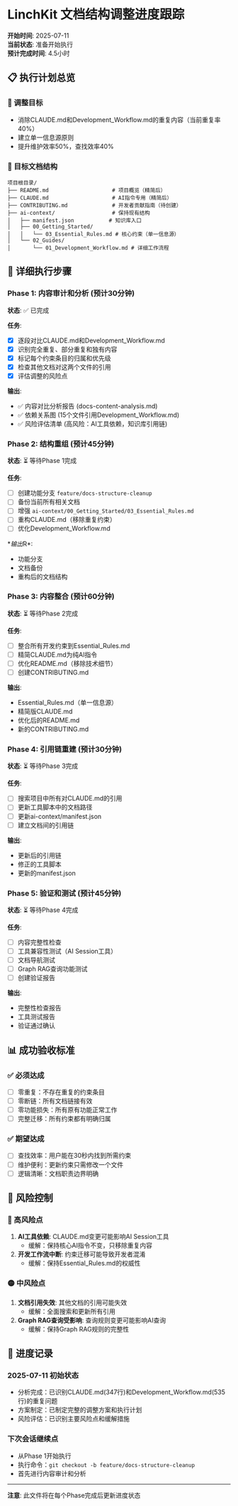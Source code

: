 # LinchKit 文档结构调整进度跟踪

**开始时间**: 2025-07-11  
**当前状态**: 准备开始执行  
**预计完成时间**: 4.5小时

## 📋 执行计划总览

### 🎯 调整目标

- 消除CLAUDE.md和Development_Workflow.md的重复内容（当前重复率40%）
- 建立单一信息源原则
- 提升维护效率50%，查找效率40%

### 📂 目标文档结构

```
项目根目录/
├── README.md                    # 项目概览（精简后）
├── CLAUDE.md                    # AI指令专用（精简后）
├── CONTRIBUTING.md              # 开发者贡献指南（待创建）
├── ai-context/                  # 保持现有结构
│   ├── manifest.json           # 知识库入口
│   ├── 00_Getting_Started/
│   │   └── 03_Essential_Rules.md # 核心约束（单一信息源）
│   └── 02_Guides/
│       └── 01_Development_Workflow.md # 详细工作流程
```

## 🔄 详细执行步骤

### Phase 1: 内容审计和分析 (预计30分钟)

**状态**: ✅ 已完成

**任务**:

- [x] 逐段对比CLAUDE.md和Development_Workflow.md
- [x] 识别完全重复、部分重复和独有内容
- [x] 标记每个约束条目的归属和优先级
- [x] 检查其他文档对这两个文件的引用
- [x] 评估调整的风险点

**输出**:

- ✅ 内容对比分析报告 (docs-content-analysis.md)
- ✅ 依赖关系图 (15个文件引用Development_Workflow.md)
- ✅ 风险评估清单 (高风险：AI工具依赖，知识库引用链)

### Phase 2: 结构重组 (预计45分钟)

**状态**: ⏳ 等待Phase 1完成

**任务**:

- [ ] 创建功能分支 `feature/docs-structure-cleanup`
- [ ] 备份当前所有相关文档
- [ ] 增强 `ai-context/00_Getting_Started/03_Essential_Rules.md`
- [ ] 重构CLAUDE.md（移除重复约束）
- [ ] 优化Development_Workflow.md

\**输出*R\*:

- 功能分支
- 文档备份
- 重构后的文档结构

### Phase 3: 内容整合 (预计60分钟)

**状态**: ⏳ 等待Phase 2完成

**任务**:

- [ ] 整合所有开发约束到Essential_Rules.md
- [ ] 精简CLAUDE.md为纯AI指令
- [ ] 优化README.md（移除技术细节）
- [ ] 创建CONTRIBUTING.md

**输出**:

- Essential_Rules.md（单一信息源）
- 精简版CLAUDE.md
- 优化后的README.md
- 新的CONTRIBUTING.md

### Phase 4: 引用链重建 (预计30分钟)

**状态**: ⏳ 等待Phase 3完成

**任务**:

- [ ] 搜索项目中所有对CLAUDE.md的引用
- [ ] 更新工具脚本中的文档路径
- [ ] 更新ai-context/manifest.json
- [ ] 建立文档间的引用链

**输出**:

- 更新后的引用链
- 修正的工具脚本
- 更新的manifest.json

### Phase 5: 验证和测试 (预计45分钟)

**状态**: ⏳ 等待Phase 4完成

**任务**:

- [ ] 内容完整性检查
- [ ] 工具兼容性测试（AI Session工具）
- [ ] 文档导航测试
- [ ] Graph RAG查询功能测试
- [ ] 创建验证报告

**输出**:

- 完整性检查报告
- 工具测试报告
- 验证通过确认

## 📊 成功验收标准

### ✅ 必须达成

- [ ] 零重复：不存在重复的约束条目
- [ ] 零断链：所有文档链接有效
- [ ] 零功能损失：所有原有功能正常工作
- [ ] 完整迁移：所有约束都有明确归属

### ✅ 期望达成

- [ ] 查找效率：用户能在30秒内找到所需约束
- [ ] 维护便利：更新约束只需修改一个文件
- [ ] 逻辑清晰：文档职责边界明确

## 🚨 风险控制

### 🔴 高风险点

1. **AI工具依赖**: CLAUDE.md变更可能影响AI Session工具
   - 缓解：保持核心AI指令不变，只移除重复内容
2. **开发工作流中断**: 约束迁移可能导致开发者混淆
   - 缓解：保持Essential_Rules.md的权威性

### 🟡 中风险点

1. **文档引用失效**: 其他文档的引用可能失效
   - 缓解：全面搜索和更新所有引用
2. **Graph RAG查询受影响**: 查询规则变更可能影响AI查询
   - 缓解：保持Graph RAG规则的完整性

## 📝 进度记录

### 2025-07-11 初始状态

- 分析完成：已识别CLAUDE.md(347行)和Development_Workflow.md(535行)的重复问题
- 方案制定：已制定完整的调整方案和执行计划
- 风险评估：已识别主要风险点和缓解措施

### 下次会话继续点

- 从Phase 1开始执行
- 执行命令：`git checkout -b feature/docs-structure-cleanup`
- 首先进行内容审计和分析

---

**注意**: 此文件将在每个Phase完成后更新进度状态

